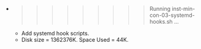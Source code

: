 * >>>>>>>>> Running inst-min-con-03-systemd-hooks.sh ...
  * Add systemd hook scripts.
  * Disk size = 1362376K. Space Used = 44K.
